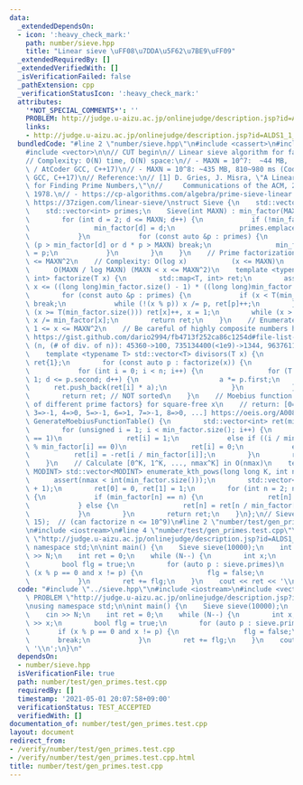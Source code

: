 ```yaml
---
data:
  _extendedDependsOn:
  - icon: ':heavy_check_mark:'
    path: number/sieve.hpp
    title: "Linear sieve \uFF08\u7DDA\u5F62\u7BE9\uFF09"
  _extendedRequiredBy: []
  _extendedVerifiedWith: []
  _isVerificationFailed: false
  _pathExtension: cpp
  _verificationStatusIcon: ':heavy_check_mark:'
  attributes:
    '*NOT_SPECIAL_COMMENTS*': ''
    PROBLEM: http://judge.u-aizu.ac.jp/onlinejudge/description.jsp?id=ALDS1_1_C
    links:
    - http://judge.u-aizu.ac.jp/onlinejudge/description.jsp?id=ALDS1_1_C
  bundledCode: "#line 2 \"number/sieve.hpp\"\n#include <cassert>\n#include <map>\n\
    #include <vector>\n\n// CUT begin\n// Linear sieve algorithm for fast prime factorization\n\
    // Complexity: O(N) time, O(N) space:\n// - MAXN = 10^7:  ~44 MB,  80~100 ms (Codeforces\
    \ / AtCoder GCC, C++17)\n// - MAXN = 10^8: ~435 MB, 810~980 ms (Codeforces / AtCoder\
    \ GCC, C++17)\n// Reference:\n// [1] D. Gries, J. Misra, \"A Linear Sieve Algorithm\
    \ for Finding Prime Numbers,\"\n//     Communications of the ACM, 21(12), 999-1003,\
    \ 1978.\n// - https://cp-algorithms.com/algebra/prime-sieve-linear.html\n// -\
    \ https://37zigen.com/linear-sieve/\nstruct Sieve {\n    std::vector<int> min_factor;\n\
    \    std::vector<int> primes;\n    Sieve(int MAXN) : min_factor(MAXN + 1) {\n\
    \        for (int d = 2; d <= MAXN; d++) {\n            if (!min_factor[d]) {\n\
    \                min_factor[d] = d;\n                primes.emplace_back(d);\n\
    \            }\n            for (const auto &p : primes) {\n                if\
    \ (p > min_factor[d] or d * p > MAXN) break;\n                min_factor[d * p]\
    \ = p;\n            }\n        }\n    }\n    // Prime factorization for 1 <= x\
    \ <= MAXN^2\n    // Complexity: O(log x)           (x <= MAXN)\n    //       \
    \      O(MAXN / log MAXN) (MAXN < x <= MAXN^2)\n    template <typename T> std::map<T,\
    \ int> factorize(T x) {\n        std::map<T, int> ret;\n        assert(x > 0 and\
    \ x <= ((long long)min_factor.size() - 1) * ((long long)min_factor.size() - 1));\n\
    \        for (const auto &p : primes) {\n            if (x < T(min_factor.size()))\
    \ break;\n            while (!(x % p)) x /= p, ret[p]++;\n        }\n        if\
    \ (x >= T(min_factor.size())) ret[x]++, x = 1;\n        while (x > 1) ret[min_factor[x]]++,\
    \ x /= min_factor[x];\n        return ret;\n    }\n    // Enumerate divisors of\
    \ 1 <= x <= MAXN^2\n    // Be careful of highly composite numbers https://oeis.org/A002182/list\
    \ https://gist.github.com/dario2994/fb4713f252ca86c1254d#file-list-txt\n    //\
    \ (n, (# of div. of n)): 45360->100, 735134400(<1e9)->1344, 963761198400(<1e12)->6720\n\
    \    template <typename T> std::vector<T> divisors(T x) {\n        std::vector<T>\
    \ ret{1};\n        for (const auto p : factorize(x)) {\n            int n = ret.size();\n\
    \            for (int i = 0; i < n; i++) {\n                for (T a = 1, d =\
    \ 1; d <= p.second; d++) {\n                    a *= p.first;\n              \
    \      ret.push_back(ret[i] * a);\n                }\n            }\n        }\n\
    \        return ret; // NOT sorted\n    }\n    // Moebius function Table, (-1)^{#\
    \ of different prime factors} for square-free x\n    // return: [0=>0, 1=>1, 2=>-1,\
    \ 3=>-1, 4=>0, 5=>-1, 6=>1, 7=>-1, 8=>0, ...] https://oeis.org/A008683\n    std::vector<int>\
    \ GenerateMoebiusFunctionTable() {\n        std::vector<int> ret(min_factor.size());\n\
    \        for (unsigned i = 1; i < min_factor.size(); i++) {\n            if (i\
    \ == 1)\n                ret[i] = 1;\n            else if ((i / min_factor[i])\
    \ % min_factor[i] == 0)\n                ret[i] = 0;\n            else\n     \
    \           ret[i] = -ret[i / min_factor[i]];\n        }\n        return ret;\n\
    \    }\n    // Calculate [0^K, 1^K, ..., nmax^K] in O(nmax)\n    template <typename\
    \ MODINT> std::vector<MODINT> enumerate_kth_pows(long long K, int nmax) {\n  \
    \      assert(nmax < int(min_factor.size()));\n        std::vector<MODINT> ret(nmax\
    \ + 1);\n        ret[0] = 0, ret[1] = 1;\n        for (int n = 2; n <= nmax; n++)\
    \ {\n            if (min_factor[n] == n) {\n                ret[n] = MODINT(n).pow(K);\n\
    \            } else {\n                ret[n] = ret[n / min_factor[n]] * ret[min_factor[n]];\n\
    \            }\n        }\n        return ret;\n    }\n};\n// Sieve sieve(1 <<\
    \ 15);  // (can factorize n <= 10^9)\n#line 2 \"number/test/gen_primes.test.cpp\"\
    \n#include <iostream>\n#line 4 \"number/test/gen_primes.test.cpp\"\n#define PROBLEM\
    \ \"http://judge.u-aizu.ac.jp/onlinejudge/description.jsp?id=ALDS1_1_C\"\nusing\
    \ namespace std;\n\nint main() {\n    Sieve sieve(10000);\n    int N;\n    cin\
    \ >> N;\n    int ret = 0;\n    while (N--) {\n        int x;\n        cin >> x;\n\
    \        bool flg = true;\n        for (auto p : sieve.primes)\n            if\
    \ (x % p == 0 and x != p) {\n                flg = false;\n                break;\n\
    \            }\n        ret += flg;\n    }\n    cout << ret << '\\n';\n}\n"
  code: "#include \"../sieve.hpp\"\n#include <iostream>\n#include <vector>\n#define\
    \ PROBLEM \"http://judge.u-aizu.ac.jp/onlinejudge/description.jsp?id=ALDS1_1_C\"\
    \nusing namespace std;\n\nint main() {\n    Sieve sieve(10000);\n    int N;\n\
    \    cin >> N;\n    int ret = 0;\n    while (N--) {\n        int x;\n        cin\
    \ >> x;\n        bool flg = true;\n        for (auto p : sieve.primes)\n     \
    \       if (x % p == 0 and x != p) {\n                flg = false;\n         \
    \       break;\n            }\n        ret += flg;\n    }\n    cout << ret <<\
    \ '\\n';\n}\n"
  dependsOn:
  - number/sieve.hpp
  isVerificationFile: true
  path: number/test/gen_primes.test.cpp
  requiredBy: []
  timestamp: '2021-05-01 20:07:58+09:00'
  verificationStatus: TEST_ACCEPTED
  verifiedWith: []
documentation_of: number/test/gen_primes.test.cpp
layout: document
redirect_from:
- /verify/number/test/gen_primes.test.cpp
- /verify/number/test/gen_primes.test.cpp.html
title: number/test/gen_primes.test.cpp
---
```

